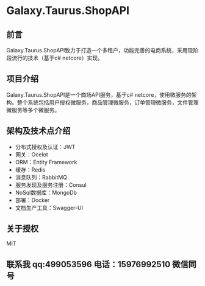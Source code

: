 # Galaxy.Taurus.ShopAPI

## 前言

 Galaxy.Taurus.ShopAPI致力于打造一个多租户，功能完善的电商系统，采用现阶段流行的技术（基于c# netcore）实现。

## 项目介绍

 Galaxy.Taurus.ShopAPI是一个商场API服务，基于c# netcore，使用微服务的架构。整个系统包括用户授权微服务，商品管理微服务，订单管理微服务，文件管理微服务等多个微服务。
 
 ## 架构及技术点介绍
 
 - 分布式授权及认证：JWT
 - 网关：Ocelot
 - ORM：Entity Framework
 - 缓存：Redis
 - 消息队列：RabbitMQ
 - 服务发现及服务注册：Consul
 - NoSql数据库：MongoDb
 - 部署：Docker
 - 文档生产工具：Swagger-UI
 
 ## 关于授权
 
  MIT
  
 ## 联系我  qq:499053596  电话：15976992510 微信同号
